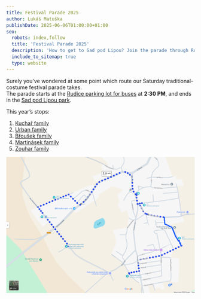 ```yaml
---
title: Festival Parade 2025
author: Lukáš Matuška
publishDate: 2025-06-06T01:00:00+01:00
seo:
  robots: index,follow
  title: 'Festival Parade 2025'
  description: 'How to get to Sad pod Lipou? Join the parade through Rudice!'
  include_to_sitemap: true
  type: website
---
```


Surely you've wondered at some point which route our Saturday traditional-costume festival parade takes.  
The parade starts at the [Rudice parking lot for buses](https://maps.app.goo.gl/mmqAVv9qUsHAzXPe6) at **2:30 PM**, and ends in the [Sad pod Lipou park](https://maps.app.goo.gl/EZE7RF37b2sy4rxk9).

This year’s stops:

1. [Kuchař family](https://maps.app.goo.gl/VL9g7kHxNYxscRKP6)  
1. [Urban family](https://maps.app.goo.gl/RUBiYNWJ8bkskZxi7)  
1. [Břoušek family](https://maps.app.goo.gl/UMDXTCdUtMjXEA3a9)  
1. [Martinásek family](https://maps.app.goo.gl/PA2shXpoducxzLR26)  
1. [Zouhar family](https://maps.app.goo.gl/1wgpUNzbhDWQsweW6)

![Map of the Festival Parade 2025](./images/rudice-mapa-hodoveho-pruvodu-2025.png)
